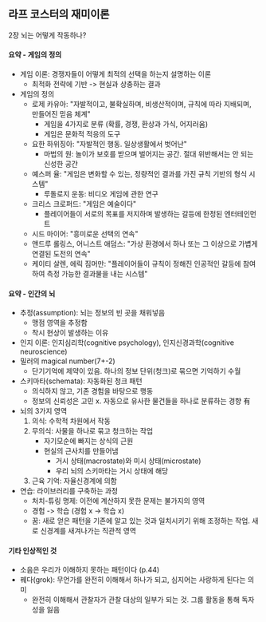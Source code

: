 ## 라프 코스터의 재미이론

2장 뇌는 어떻게 작동하나?

#### 요약 - 게임의 정의

- 게임 이론: 경쟁자들이 어떻게 최적의 선택을 하는지 설명하는 이론
  - 최적화 전략에 기반 -> 현실과 상충하는 결과
- 게임의 정의
  - 로제 카유아: "자발적이고, 불확실하며, 비생산적이며, 규칙에 따라 지배되며, 만들어진 믿음 체계"
    - 게임을 4가지로 분류 (확률, 경쟁, 환상과 가식, 어지러움)
    - 게임은 문화적 적응의 도구
  - 요한 하위징아: "자발적인 행동. 일상생활에서 벗어난"
    - 마법의 원: 놀이가 보호를 받으며 벌어지는 공간. 절대 위반해서는 안 되는 신성한 공간
  - 예스퍼 율: "게임은 변화할 수 있는, 정량적인 결과를 가진 규칙 기반의 형식 시스템"
    - 루돌로지 운동: 비디오 게임에 관한 연구
  - 크리스 크로퍼드: "게임은 예술이다"
    - 플레이어들이 서로의 목표를 저지하며 발생하는 갈등에 한정된 엔터테인먼트
  - 시드 마이어: "흥미로운 선택의 연속"
  - 앤드루 롤링스, 어니스트 애덤스: "가상 환경에서 하나 또는 그 이상으로 가볍게 연결된 도전의 연속"
  - 케이티 살렌, 에릭 짐머만: "플레이어들이 규칙이 정해진 인공적인 갈등에 참여하여 측정 가능한 결과물을 내는 시스템"

#### 요약 - 인간의 뇌

- 추정(assumption): 뇌는 정보의 빈 곳을 채워넣음
  - 맹점 영역을 추정함
  - 착시 현상이 발생하는 이유
- 인지 이론: 인지심리학(cognitive psychology), 인지신경과학(cognitive neuroscience)
- 밀러의 magical number(7+-2)
  - 단기기억에 제약이 있음. 하나의 정보 단위(청크)로 묶으면 기억하기 수월
- 스키마타(schemata): 자동화된 청크 패턴
  - 의식하지 않고, 기존 경험을 바탕으로 행동
  - 정보의 신뢰성은 고민 x. 자동으로 유사한 물건들을 하나로 분류하는 경향 有
- 뇌의 3가지 영역
  1. 의식: 수학적 차원에서 작동
  2. 무의식: 사물을 하나로 묶고 청크하는 작업
     - 자기모순에 빠지는 상식의 근원
     - 현실의 근사치를 만들어냄
       - 거시 상태(macrostate)와 미시 상태(microstate)
       - 우리 뇌의 스키마타는 거시 상태에 해당
  3. 근육 기억: 자율신경계에 의함
- 연습: 라이브러리를 구축하는 과정
  - 처치-튜링 명제: 이전에 계산하지 못한 문제는 불가지의 영역
  - 경험 -> 학습 (경험 x -> 학습 x)
  - 꿈: 새로 얻은 패턴을 기존에 알고 있는 것과 일치시키기 위해 조정하는 작업. 새로 신경계를 새겨나가는 직관적 영역
 
#### 기타 인상적인 것

- 소음은 우리가 이해하지 못하는 패턴이다 (p.44)
- 꿰다(grok): 무언가를 완전히 이해해서 하나가 되고, 심지어는 사랑하게 된다는 의미
  - 완전히 이해해서 관찰자가 관찰 대상의 일부가 되는 것. 그룹 활동을 통해 독자성을 잃음
